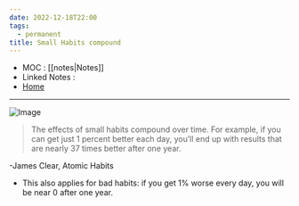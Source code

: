 ```yaml
---
date: 2022-12-18T22:00
tags:
  - permanent
title: Small Habits compound
---
```

- MOC : [[notes|Notes]]
- Linked Notes : 
- [Home](https://misudashi.ga/)
----------
![Image](https://misudashi.ga/static/atomic-habits-1.png)

> The effects of small habits compound over time. For example, if you can get just 1 percent better each day, you’ll end up with results that are nearly 37 times better after one year.

-James Clear, Atomic Habits

- This also applies for bad habits: if you get 1% worse every day, you will be near 0 after one year.